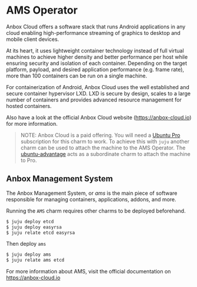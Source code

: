# AMS Operator

Anbox Cloud offers a software stack that runs Android applications in any cloud enabling high-performance
streaming of graphics to desktop and mobile client devices.

At its heart, it uses lightweight container technology instead of full virtual machines to achieve higher
density and better performance per host while ensuring security and isolation of each container. Depending
on the target platform, payload, and desired application performance (e.g. frame rate), more than
100 containers can be run on a single machine.

For containerization of Android, Anbox Cloud uses the well established and secure container hypervisor
LXD. LXD is secure by design, scales to a large number of containers and provides advanced resource
management for hosted containers.

Also have a look at the official Anbox Cloud website (https://anbox-cloud.io) for more information.

> NOTE: Anbox Cloud is a paid offering. You will need a [Ubuntu Pro](https://ubuntu.com/pro) subscription
> for this charm to work. To achieve this with `juju` another charm can be used to attach the machine to
> the AMS Operator. The [ubuntu-advantage](https://charmhub.io/ubuntu-advantage) acts as a subordinate charm
> to attach the machine to Pro.

## Anbox Management System

The Anbox Management System, or *ams* is the main piece of software responsible for managing containers,
applications, addons, and more.

Running the `AMS` charm requires other charms to be deployed beforehand.

```sh
$ juju deploy etcd
$ juju deploy easyrsa
$ juju relate etcd easyrsa
```

Then deploy `ams`

```sh
$ juju deploy ams
$ juju relate ams etcd
```

For more information about AMS, visit the official documentation on https://anbox-cloud.io
